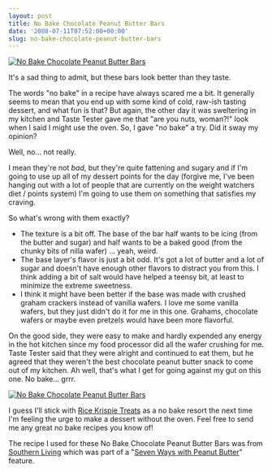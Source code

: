 ```yaml
---
layout: post
title: No Bake Chocolate Peanut Butter Bars
date: '2008-07-11T07:52:00+00:00'
slug: no-bake-chocolate-peanut-butter-bars
---
```

<a href="http://flickr.com/photos/kstar810/2658511524/"><img src="http://farm4.static.flickr.com/3249/2658511524_43449e14e5.jpg?v=0" alt="No Bake Chocolate Peanut Butter Bars" /></a>

It's a sad thing to admit, but these bars look better than they taste.

The words "no bake" in a recipe have always scared me a bit. It generally seems to mean that you end up with some kind of cold, raw-ish tasting dessert, and what fun is that? But again, the other day it was sweltering in my kitchen and Taste Tester gave me that "are you nuts, woman?!" look when I said I might use the oven. So, I gave "no bake" a try. Did it sway my opinion?

Well, no... not really.

I mean they're not <em>bad</em>, but they're quite fattening and sugary and if I'm going to use up all of my dessert points for the day (forgive me, I've been hanging out with a lot of people that are currently on the weight watchers diet / points system) I'm going to use them on something that satisfies my craving. 

So what's wrong with them exactly?
- The texture is a bit off. The base of the bar half wants to be icing (from the butter and sugar) and half wants to be a baked good (from the chunky bits of nilla wafer) ... yeah, weird.
- The base layer's flavor is just a bit odd. It's got a lot of butter and a lot of sugar and doesn't have enough other flavors to distract you from this. I think adding a bit of salt would have helped a teensy bit, at least to minimize the extreme sweetness.
- I think it might have been better if the base was made with crushed graham crackers instead of vanilla wafers. I love me some vanilla wafers, but they just didn't do it for me in this one. Grahams, chocolate wafers or maybe even pretzels would have been more flavorful.

On the good side, they were easy to make and hardly expended any energy in the hot kitchen since my food processor did all the wafer crushing for me. Taste Tester said that they were alright and continued to eat them, but he agreed that they weren't the best chocolate peanut butter snack to come out of my kitchen. Ah well, that's what I get for going against my gut on this one. No bake... grrr.

<a href="http://flickr.com/photos/kstar810/2658511330/"><img src="http://farm3.static.flickr.com/2265/2658511330_00b9f759fd.jpg?v=0" alt="No Bake Chocolate Peanut Butter Bars" /></a>

I guess I'll stick with <a href="http://www.cpbgallery.com/2008/02/17/chocolate-peanut-butter-cocoa-krispie-treats-2/">Rice Krispie Treats</a> as a no bake resort the next time I'm feeling the urge to make a dessert without the oven. Feel free to send me any great no bake recipes you know of!

The recipe I used for these No Bake Chocolate Peanut Butter Bars was from <a href="http://www.myrecipes.com/recipes/gallery/0,28548,1660858_1443469,00.html">Southern Living</a> which was part of a "<a href="http://www.myrecipes.com/recipes/gallery/0,28548,1660858_1443460,00.html">Seven Ways with Peanut Butter</a>" feature. 
